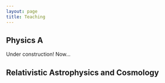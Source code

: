 ```yaml
---
layout: page 
title: Teaching 
---
```

<body class="sph8">
<h2>
Physics A
</h2>
<p>
Under construction! Now...
</p>
<div id="example1"></div> 
<script src="pdfobject.js"></script>
<script>PDFObject.embed("/teaching/mock.pdf", "#example1");</script>
<style>
.pdfobject-container { height: 30rem; border: 1rem solid rgba(0,0,0,.1); }
</style>
<h2>
Relativistic Astrophysics and Cosmology
</h2>
<div id="example2"></div> 
<script src="pdfobject.js"></script>
<script>PDFObject.embed("/teaching/group-1.pdf", "#example2");</script>
<style>
.pdfobject-container { height: 30rem; border: 1rem solid rgba(0,0,0,.1); }
</style>
</body>
